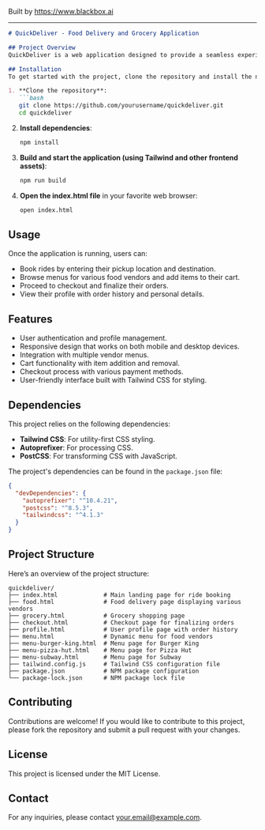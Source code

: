 
Built by https://www.blackbox.ai

---

```markdown
# QuickDeliver - Food Delivery and Grocery Application

## Project Overview
QuickDeliver is a web application designed to provide a seamless experience for food delivery and grocery shopping. Users can browse through multiple vendors, choose items to purchase, and check out efficiently. The application is built with modern web technologies and a clean user interface, making it accessible and user-friendly.

## Installation
To get started with the project, clone the repository and install the necessary dependencies using npm.

1. **Clone the repository**:
   ```bash
   git clone https://github.com/yourusername/quickdeliver.git
   cd quickdeliver
   ```

2. **Install dependencies**:
   ```bash
   npm install
   ```

3. **Build and start the application (using Tailwind and other frontend assets)**:
   ```bash
   npm run build
   ```

4. **Open the index.html file** in your favorite web browser:
   ```bash
   open index.html
   ```

## Usage
Once the application is running, users can:
- Book rides by entering their pickup location and destination.
- Browse menus for various food vendors and add items to their cart.
- Proceed to checkout and finalize their orders.
- View their profile with order history and personal details.

## Features
- User authentication and profile management.
- Responsive design that works on both mobile and desktop devices.
- Integration with multiple vendor menus.
- Cart functionality with item addition and removal.
- Checkout process with various payment methods.
- User-friendly interface built with Tailwind CSS for styling.

## Dependencies
This project relies on the following dependencies:
- **Tailwind CSS**: For utility-first CSS styling.
- **Autoprefixer**: For processing CSS.
- **PostCSS**: For transforming CSS with JavaScript.

The project's dependencies can be found in the `package.json` file:
```json
{
  "devDependencies": {
    "autoprefixer": "^10.4.21",
    "postcss": "^8.5.3",
    "tailwindcss": "^4.1.3"
  }
}
```

## Project Structure
Here’s an overview of the project structure:
```
quickdeliver/
├── index.html             # Main landing page for ride booking
├── food.html              # Food delivery page displaying various vendors
├── grocery.html           # Grocery shopping page
├── checkout.html          # Checkout page for finalizing orders
├── profile.html           # User profile page with order history
├── menu.html              # Dynamic menu for food vendors
├── menu-burger-king.html  # Menu page for Burger King
├── menu-pizza-hut.html    # Menu page for Pizza Hut
├── menu-subway.html       # Menu page for Subway
├── tailwind.config.js     # Tailwind CSS configuration file
├── package.json           # NPM package configuration
└── package-lock.json      # NPM package lock file
```

## Contributing
Contributions are welcome! If you would like to contribute to this project, please fork the repository and submit a pull request with your changes.

## License
This project is licensed under the MIT License.

## Contact
For any inquiries, please contact [your.email@example.com](mailto:your.email@example.com).
```